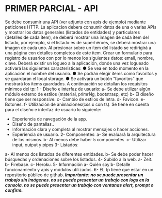 # PRIMER PARCIAL - API

Se debe consumir una API (ver adjunto con apis de ejemplo) mediante peticiones HTTP.
La aplicacion debera consumir datos de una o varias APIs y mostrar los datos generales
(listados de entidades) y particulares (detalles de cada ítem), se deberá mostrar una imagen
de cada ítem del listado, por ejemplo, si el listado es de superhéroes, se deberá mostrar una
imagen de cada uno.
Al presionar sobre un ítem del listado se redirigirá a una página con detalles completos de
este ítem.
Crear un formulario para registro de usuarios con por lo menos los siguientes datos:
email, nombre, clave.
Deberá existir un logueo a la aplicación, donde una vez logueado activará las siguientes
caracteristicas:
● Se vea en todo momento en la aplicación el nombre del usuario.
● Se podrán elegir items como favoritos y se guardaran el local storage.
● Se activará un botón “favoritos” que mostrará los ítems guardados.
A continuación se detallan los requisitos mínimos del tp:
1 - Diseño e interfaz de usuario:
a- Se debe utilizar algún módulo externo de estilos (material, primrNg, bootstrasp,
etc)
b- El diseño tiene que ser responsive.
c- Cambio de estilos de letra.
d- Favicon.
e- Botones.
f- Utilización de animaciones(css o con ts).
Se tiene en cuenta para el diseño e interfaz de usuario lo siguiente:

- Experiencia de navegación de la app.
- Diseño de pantallas..
- Información clara y completa al mostrar mensajes o hacer acciones.
- Experiencia de usuario.
2- Componentes:
a- Se evaluará la arquitectura de los mismos.
b- Al menos debe haber 5 componentes.
c- Utilizar input, output y pipes
3- Listados:


a- Al menos dos listados de diferentes entidades.
b- Se debe poder hacer búsquedas y ordenaciones sobre los listados.
4- Subido a la web.
a- Zeit.
b- Firebase.
c- Heroku.
5- Información
a- Quién soy
b- Detalle funcionamiento y apis y módulos utilizados.
6- EL tp tiene que estar en un repositorio público de github.
**_Importante:
no se puede presentar un trabajo sin imágenes.
no se puede presentar un trabajo con logs en la consola.
no se puede presentar un trabajo con ventanas alert, prompt o confirm._**